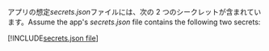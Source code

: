 <span data-ttu-id="5e8be-101">アプリの想定*secrets.json*ファイルには、次の 2 つのシークレットが含まれています。</span><span class="sxs-lookup"><span data-stu-id="5e8be-101">Assume the app's *secrets.json* file contains the following two secrets:</span></span>

[!INCLUDE[secrets.json file](secrets-json-file.md)]
